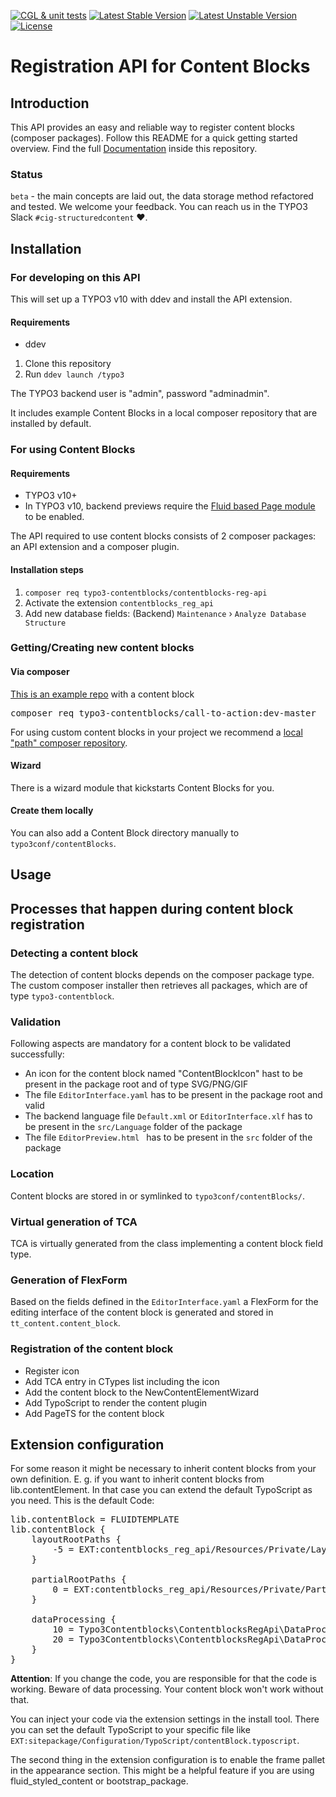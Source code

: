 [![CGL & unit tests](https://github.com/TYPO3-Initiatives/content-block-registration-api/workflows/CGL%20&%20unit%20tests/badge.svg?branch=master)](https://github.com/TYPO3-Initiatives/content-block-registration-api/actions)
[![Latest Stable Version](https://poser.pugx.org/typo3-contentblocks/contentblocks-reg-api/v)](//packagist.org/packages/typo3-contentblocks/contentblocks-reg-api)
[![Latest Unstable Version](https://poser.pugx.org/typo3-contentblocks/contentblocks-reg-api/v/unstable)](//packagist.org/packages/typo3-contentblocks/contentblocks-reg-api)
[![License](https://poser.pugx.org/typo3-contentblocks/contentblocks-reg-api/license)](//packagist.org/packages/typo3-contentblocks/contentblocks-reg-api)

# Registration API for Content Blocks

## Introduction

This API provides an easy and reliable way to register content blocks (composer packages).
Follow this README for a quick getting started overview.
Find the full [Documentation](https://github.com/TYPO3-Initiatives/content-block-registration-api/blob/master/Documentation/Index.rst) inside this repository.

### Status

`beta` - the main concepts are laid out, the data storage method refactored and tested. We welcome your feedback.
You can reach us in the TYPO3 Slack `#cig-structuredcontent` ❤️.

## Installation

### For developing on this API

This will set up a TYPO3 v10 with ddev and install the API extension.

#### Requirements

* ddev

1. Clone this repository
1. Run `ddev launch /typo3`

The TYPO3 backend user is "admin", password "adminadmin".

It includes example Content Blocks in a local composer repository that are installed by default.

### For using Content Blocks

#### Requirements
* TYPO3 v10+
* In TYPO3 v10, backend previews require the [Fluid based Page module](https://docs.typo3.org/c/typo3/cms-core/master/en-us/Changelog/10.3/Feature-90348-NewFluid-basedReplacementForPageLayoutView.html) to be enabled.

The API required to use content blocks consists of 2 composer packages: an API extension and a composer plugin.

#### Installation steps
1. `composer req typo3-contentblocks/contentblocks-reg-api`
1. Activate the extension `contentblocks_reg_api`
1. Add new database fields: (Backend) `Maintenance` › `Analyze Database Structure`

### Getting/Creating new content blocks

#### Via composer

[This is an example repo](https://github.com/TYPO3-Initiatives/content-block-examples) with a content block
<pre>
composer req typo3-contentblocks/call-to-action:dev-master
</pre>

For using custom content blocks in your project we recommend a [local "path" composer repository](https://getcomposer.org/doc/05-repositories.md#path).

#### Wizard

There is a wizard module that kickstarts Content Blocks for you.

#### Create them locally

You can also add a Content Block directory manually to `typo3conf/contentBlocks`.

## Usage

## Processes that happen during content block registration

### Detecting a content block

The detection of content blocks depends on the composer package type.
The custom composer installer then retrieves all packages, which are of type `typo3-contentblock`.

### Validation

Following aspects are mandatory for a content block to be validated successfully:

- An icon for the content block named "ContentBlockIcon" hast to be present in the package root and of type SVG/PNG/GIF
- The file `EditorInterface.yaml` has to be present in the package root and valid
- The backend language file `Default.xml` or `EditorInterface.xlf` has to be present in the `src/Language` folder of the package
- The file `EditorPreview.html ` has to be present in the `src` folder of the package

### Location

Content blocks are stored in or symlinked to `typo3conf/contentBlocks/`.

### Virtual generation of TCA

TCA is virtually generated from the class implementing a content block field type.

### Generation of FlexForm

Based on the fields defined in the `EditorInterface.yaml` a FlexForm for the editing interface of the content block
is generated and stored in `tt_content.content_block`.

### Registration of the content block

* Register icon
* Add TCA entry in CTypes list including the icon
* Add the content block to the NewContentElementWizard
* Add TypoScript to render the content plugin
* Add PageTS for the content block

## Extension configuration

For some reason it might be necessary to inherit content blocks from your own definition. E. g. if you want to inherit content blocks from lib.contentElement. In that case you can extend the default TypoScript as you need.
This is the default Code:

<pre>
lib.contentBlock = FLUIDTEMPLATE
lib.contentBlock {
    layoutRootPaths {
        -5 = EXT:contentblocks_reg_api/Resources/Private/Layouts/
    }

    partialRootPaths {
        0 = EXT:contentblocks_reg_api/Resources/Private/Partials/
    }

    dataProcessing {
        10 = Typo3Contentblocks\ContentblocksRegApi\DataProcessing\CbProcessor
        20 = Typo3Contentblocks\ContentblocksRegApi\DataProcessing\FlexFormProcessor
    }
}
</pre>

**Attention**: If you change the code, you are responsible for that the code is working. Beware of data processing. Your content block won't work without that.

You can inject your code via the extension settings in the install tool. There you can set the default TypoScript to your specific file like `EXT:sitepackage/Configuration/TypoScript/contentBlock.typoscript`.

The second thing in the extension configuration is to enable the frame pallet in the appearance section. This might be a helpful feature if you are using fluid_styled_content or bootstrap_package.
